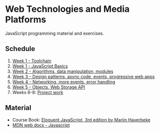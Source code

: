 # Web Technologies and Media Platforms

JavaScript programming material and exercises.

## Schedule

1. [Week 1 - Toolchain](docs/00-tools.md)
2. [Week 1 - JavaScript Basics](docs/01-javascript-basics.md)
3. [Week 2 - Algorithms, data manipulation, modules](docs/02-javascript-week-2.md)
4. [Week 3 - Design patterns, async code, events, progressive web apps](docs/03-javascript-week-3.md)
5. [Week 4 - Networking, more events, error handling](docs/04-javascript-week-4.md)
6. [Week 5 - Objects, Web Storage API](docs/05-javascript-week-5.md)
7. Weeks 6-8: [Project work](#)

## Material

- Course Book: [Eloquent JavaScript, 3rd edition by Marijn Haverbeke](https://eloquentjavascript.net)
- [MDN web docs - Javascript](https://developer.mozilla.org/en-US/docs/Learn/JavaScript)
